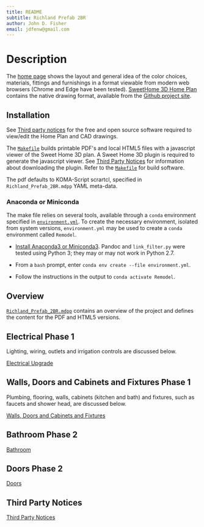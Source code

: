 ```yaml
---
title: README
subtitle: Richland Prefab 2BR
author: John D. Fisher
email: jdfenw@gmail.com
---
```


# Description

The [home page](https://remodel_richland.droppages.com/) shows the layout
and general idea of the color choices, materials, fittings and furnishings in
a format viewable from modern web browsers (Chrome and Edge have been tested).
[SweetHome 3D Home Plan](Home_Plan.sh3d) contains the native drawing format,
available from the
[Github project site](https://github.com/jfishe/Richland_prefab_2br "jfishe/Richland_prefab_2br").

## Installation

See [Third party notices](#third-party-notices) for the free and open source
software required to view/edit the Home Plan and CAD drawings.

The [`Makefile`][makefile] builds printable PDF's and local HTML5 files with
a javascript viewer of the Sweet Home 3D plan. A Sweet Home 3D plugin is
required to generate the javascript viewer. See
[Third Party Notices](#third-party-notices) for information about downloading
the plugin. Refer to the [`Makefile`][makefile] for build software.

The pdf defaults to KOMA-Script scrartcl, specified in
`Richland_Prefab_2BR.mdpp` YAML meta-data.

[makefile]: Makefile

### Anaconda or Miniconda

The make file relies on several tools, available through a `conda` environment
specified in [`environment.yml`](environment.yml). To create the necessary
environment, isolated from system versions, `environment.yml` may be used to
create a `conda` environment called `Remodel`.

- [Install Anaconda3 or Miniconda3](https://conda.io/docs/). Pandoc and
  `link_filter.py` were tested using Python 3; they may or may not work in
  Python 2.7.
- From a `bash` prompt, enter `conda env create --file environment.yml`.
- Follow the instructions in the output to `conda activate Remodel`.

  <!-- >  TODO:  <17-11-18, JD Fisher> > Add installation instructions for Ubuntu make, XeLaTeX, etc.
  -->

## Overview

[`Richland_Prefab_2BR.mdpp`](Richland_Prefab_2BR.mdpp) contains an overview of
the project and defines the content for the PDF and HTML5 versions.

## Electrical Phase 1

Lighting, wiring, outlets and irrigation controls are discussed below.

[Electrical Upgrade](Electrical.md)

## Walls, Doors and Cabinets and Fixtures Phase 1

Plumbing, flooring, walls, cabinets (kitchen and bath) and fixtures, such as
faucets and shower head, are discussed below.

[Walls, Doors and Cabinets and Fixtures](Walls_Doors_Cabinets.md)

## Bathroom Phase 2

[Bathroom](Bathroom.md)

## Doors Phase 2

[Doors](Doors_Phase2.md)

## Third Party Notices

[Third Party Notices](THIRD-PARTY-NOTICES.md)
